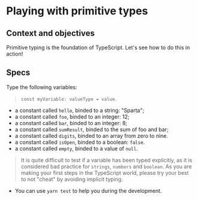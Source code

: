 # Playing with primitive types

## Context and objectives

Primitive typing is the foundation of TypeScript. Let's see how to do this in action!

## Specs

Type the following variables:

> `const myVariable: valueType = value`.

- a constant called `hello`, binded to a string: "Sparta";
- a constant called `foo`, binded to an integer: 12;
- a constant called `bar`, binded to an integer: 8;
- a constant called `sumResult`, binded to the sum of foo and bar;
- a constant called `digits`, binded to an array from zero to nine.
- a constant called `isOpen`, binded to a boolean: `false`.
- a constant called `empty`, binded to a value of `null`.

> It is quite difficult to test if a variable has been typed explicitly, as it is considered bad practice for `strings`, `numbers` and `boolean`. As you are making your first steps in the TypeScript world, please try your best to not "cheat" by avoiding implicit typing.

- You can use `yarn test` to help you during the development.
